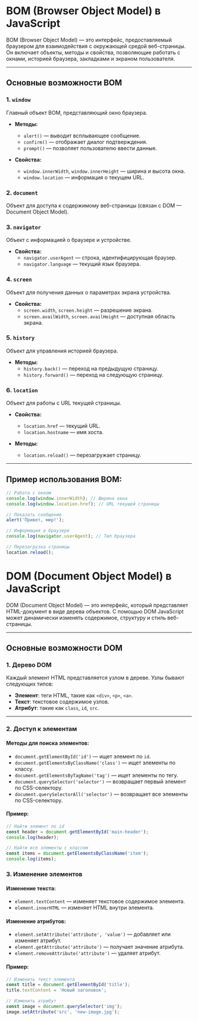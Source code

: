 # BOM (Browser Object Model) в JavaScript

BOM (Browser Object Model) — это интерфейс, предоставляемый браузером для взаимодействия с окружающей средой веб-страницы. Он включает объекты, методы и свойства, позволяющие работать с окнами, историей браузера, закладками и экраном пользователя.

---

## Основные возможности BOM

### 1. **`window`**
Главный объект BOM, представляющий окно браузера.

- **Методы:**
  - `alert()` — выводит всплывающее сообщение.
  - `confirm()` — отображает диалог подтверждения.
  - `prompt()` — позволяет пользователю ввести данные.

- **Свойства:**
  - `window.innerWidth`, `window.innerHeight` — ширина и высота окна.
  - `window.location` — информация о текущем URL.

### 2. **`document`**
Объект для доступа к содержимому веб-страницы (связан с DOM — Document Object Model).

### 3. **`navigator`**
Объект с информацией о браузере и устройстве.

- **Свойства:**
  - `navigator.userAgent` — строка, идентифицирующая браузер.
  - `navigator.language` — текущий язык браузера.

### 4. **`screen`**
Объект для получения данных о параметрах экрана устройства.

- **Свойства:**
  - `screen.width`, `screen.height` — разрешение экрана.
  - `screen.availWidth`, `screen.availHeight` — доступная область экрана.

### 5. **`history`**
Объект для управления историей браузера.

- **Методы:**
  - `history.back()` — переход на предыдущую страницу.
  - `history.forward()` — переход на следующую страницу.

### 6. **`location`**
Объект для работы с URL текущей страницы.

- **Свойства:**
  - `location.href` — текущий URL.
  - `location.hostname` — имя хоста.

- **Методы:**
  - `location.reload()` — перезагружает страницу.

---

## Пример использования BOM:

```javascript
// Работа с окном
console.log(window.innerWidth); // Ширина окна
console.log(window.location.href); // URL текущей страницы

// Показать сообщение
alert('Привет, мир!');

// Информация о браузере
console.log(navigator.userAgent); // Тип браузера

// Перезагрузка страницы
location.reload();
```



# DOM (Document Object Model) в JavaScript

DOM (Document Object Model) — это интерфейс, который представляет HTML-документ в виде дерева объектов. С помощью DOM JavaScript может динамически изменять содержимое, структуру и стиль веб-страницы.

---

## Основные возможности DOM

### 1. **Дерево DOM**
Каждый элемент HTML представляется узлом в дереве. Узлы бывают следующих типов:
- **Элемент**: теги HTML, такие как `<div>`, `<p>`, `<a>`.
- **Текст**: текстовое содержимое узлов.
- **Атрибут**: такие как `class`, `id`, `src`.

---

### 2. **Доступ к элементам**

#### Методы для поиска элементов:
- `document.getElementById('id')` — ищет элемент по `id`.
- `document.getElementsByClassName('class')` — ищет элементы по классу.
- `document.getElementsByTagName('tag')` — ищет элементы по тегу.
- `document.querySelector('selector')` — возвращает первый элемент по CSS-селектору.
- `document.querySelectorAll('selector')` — возвращает все элементы по CSS-селектору.

#### Пример:
```javascript
// Найти элемент по id
const header = document.getElementById('main-header');
console.log(header);

// Найти все элементы с классом
const items = document.getElementsByClassName('item');
console.log(items);
```
 ### 3. Изменение элементов

#### Изменение текста:
- `element.textContent` — изменяет текстовое содержимое элемента.
- `element.innerHTML` — изменяет HTML внутри элемента.

#### Изменение атрибутов:
- `element.setAttribute('attribute', 'value')` — добавляет или изменяет атрибут.
- `element.getAttribute('attribute')` — получает значение атрибута.
- `element.removeAttribute('attribute')` — удаляет атрибут.

#### Пример:
```javascript
// Изменить текст элемента
const title = document.getElementById('title');
title.textContent = 'Новый заголовок';

// Изменить атрибут
const image = document.querySelector('img');
image.setAttribute('src', 'new-image.jpg');
```
